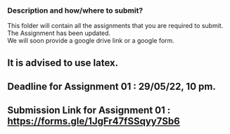 ### Description and how/where to submit?
This folder will contain all the assignments that you are required to submit.<br>
The Assignment has been updated.<br>
We will soon provide a google drive link or a google form.<br>
## It is advised to use latex.<br>
## Deadline for Assignment 01 : 29/05/22, 10 pm.
## Submission Link for Assignment 01 : https://forms.gle/1JgFr47fSSqyy7Sb6
